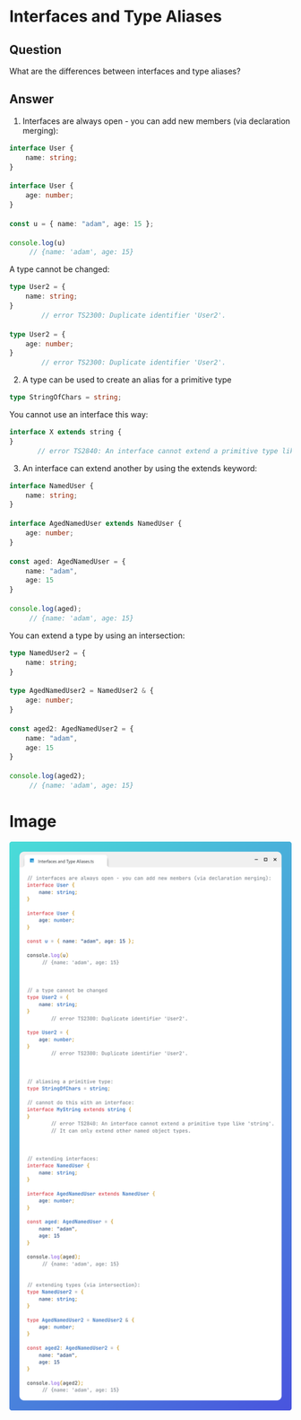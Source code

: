 # Interfaces and Type Aliases

## Question

What are the differences between interfaces and type aliases?

## Answer

1. Interfaces are always open - you can add new members (via declaration merging):

```typescript
interface User {
    name: string;
}

interface User {
    age: number;
}

const u = { name: "adam", age: 15 };

console.log(u)
     // {name: 'adam', age: 15}
```

A type cannot be changed:
```typescript
type User2 = {
    name: string;
}
        // error TS2300: Duplicate identifier 'User2'.

type User2 = {
    age: number;
}
        // error TS2300: Duplicate identifier 'User2'.
```

2. A type can be used to create an alias for a primitive type
```typescript
type StringOfChars = string;
```
You cannot use an interface this way:
```typescript
interface X extends string {
}
       // error TS2840: An interface cannot extend a primitive type like 'string'. It can only extend other named object types.
```

3. An interface can extend another by using the extends keyword:
```typescript
interface NamedUser {
    name: string;
}

interface AgedNamedUser extends NamedUser {
    age: number;
}

const aged: AgedNamedUser = {
    name: "adam",
    age: 15
}

console.log(aged);
     // {name: 'adam', age: 15}
```

You can extend a type by using an intersection:
```typescript
type NamedUser2 = {
    name: string;
}

type AgedNamedUser2 = NamedUser2 & {
    age: number;
}

const aged2: AgedNamedUser2 = {
    name: "adam",
    age: 15
}

console.log(aged2);
     // {name: 'adam', age: 15}
```

# Image
![Interfaces and Type Aliases](interfaces-and-type-aliases.png)